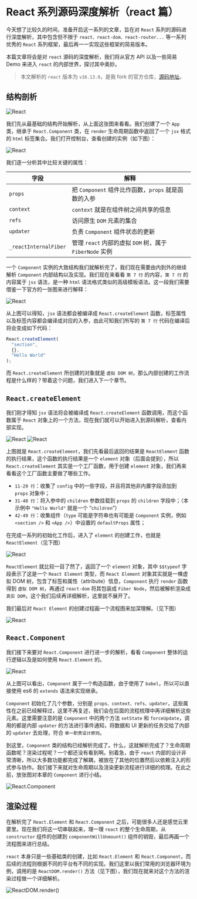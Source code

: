 # React 系列源码深度解析（react 篇）

今天想了比较久的时间，准备开启这一系列的文章，旨在对 `React` 系列的源码进行深度解析，其中包含但不限于 `react、react-dom、react-router...` 等一系列优秀的 `React` 系列框架，最后再一一实现这些框架的简易版本。

本篇文章将会是对 `react` 源码的深度解析，我们将从官方 API 以及一些简易 Demo 来进入 `react` 的内部世界，探讨其中奥妙。

> 本文解析的 `react` 版本为 `v16.13.0`，是我 fork 的官方仓库，[源码地址](https://github.com/a1029563229/react)。


## 结构剖析

![React](http://shadows-mall.oss-cn-shenzhen.aliyuncs.com/images/blogs/rsc/react/1.png)

我们先从最基础的结构开始解析，从上面这张图来看看。我们创建了一个 `App` 类，继承于 `React.Component` 类，在 `render` 生命周期函数中返回了一个 `jsx` 格式的 `html` 标签集合。我们打开控制台，查看创建的实例（如下图）：

![React](http://shadows-mall.oss-cn-shenzhen.aliyuncs.com/images/blogs/rsc/react/2.png)

我们逐一分析其中比较关键的属性：

|  字段   | 解释  |
|  ----  | ----  |
| `props`  | 把 `Component` 组件比作函数，`props` 就是函数的入参 |
| `context`  | `context` 就是在组件树之间共享的信息 |
| `refs`  | 访问原生 `DOM` 元素的集合  |
| `updater`  | 负责 `Component` 组件状态的更新 |
| `_reactInternalFiber`  | 管理 `react` 内部的虚拟 `DOM` 树，属于 `FiberNode` 实例 |

一个 `Component` 实例的大致结构我们就解析完了，我们现在需要由内到外的继续解析 `Component` 内部结构以及实现。我们现在来看看 `第 7 行` 的内容，`第 7 行`  的内容属于 `jsx` 语法，是一种 `html` 语法格式类似的高级模板语法。这一段我们需要借鉴一下官方的一张图来进行解释：

![React](http://shadows-mall.oss-cn-shenzhen.aliyuncs.com/images/blogs/rsc/react/3.png)

从上图可以得知，`jsx` 语法都会被编译成 `React.createElement` 函数，标签属性以及标签内容都会编译成对应的入参，由此可知我们所写的 `第 7 行` 代码在编译后将会变成如下代码：

```js
React.createElement(
  "section",
  {},
  "Hello World"
);
```

而 `React.createElement` 所创建的对象就是 `虚拟 DOM 树`，那么内部创建的工作流程是什么样的？带着这个问题，我们进入下一个章节。


## `React.createElement`

我们刚才得知 `jsx` 语法将会被编译成 `React.createElement` 函数调用，而这个函数属于 `React` 对象上的一个方法，现在我们就可以开始进入到源码解析，查看内部实现。

![React](http://shadows-mall.oss-cn-shenzhen.aliyuncs.com/images/blogs/rsc/react/4.png)
![React](http://shadows-mall.oss-cn-shenzhen.aliyuncs.com/images/blogs/rsc/react/5.png)

上图就是 `React.createElement`，我们先看最后返回的结果是 `ReactElement` 函数的执行结果，这个函数的执行结果是一个 `element` 对象（后面会提到），所以 `React.createElement` 其实是一个工厂函数，用于创建 `element` 对象，我们再来看看这个工厂函数主要做了哪些工作。

  - `11-29 行`：收集了 `config` 中的一些字段，并且将其他非内置字段添加到 `props` 对象中；
  - `31-40 行`：将入参中的 `children` 参数挂载到 `props` 的 `children` 字段中；（本示例中 `"Hello World"` 就是一个 “`children`”）
  - `42-49 行`：收集组件（`type` 可能是字符串也有可能是 `Component` 实例，例如 `<section />` 和 `<App />`）中设置的 `defaultProps` 属性；

在完成一系列的初始化工作后，进入了 `element` 的创建工作，也就是 `ReactElement`（见下图）

![React](http://shadows-mall.oss-cn-shenzhen.aliyuncs.com/images/blogs/rsc/react/6.png)

`ReactElement` 就比较一目了然了，返回了一个 `element` 对象，其中 `$$typeof` 字段表示了这是一个 `React Element` 类型，而 `React Element` 对象其实就是一棵虚拟 DOM 树，包含了标签和属性（attribute）信息，`Component` 执行 `render` 函数得到 `虚拟 DOM 树`，再通过 `react-dom` 将其包装成 `Fiber Node`，然后被解析渲染成`真实 DOM`，这个我们后续再详细解析，这里就不展开了。

我们最后对 `React Element` 的创建过程画一个流程图来加深理解。（见下图）

![React](http://shadows-mall.oss-cn-shenzhen.aliyuncs.com/images/blogs/rsc/react/7.png)


## `React.Component`

我们接下来要对 `React.Component` 进行进一步的解析，看看 `Component` 整体的运行逻辑以及是如何使用 `React.Element` 的。

![React](http://shadows-mall.oss-cn-shenzhen.aliyuncs.com/images/blogs/rsc/react/8.png)

从上图可以看出，`Component` 属于一个构造函数，由于使用了 `babel`，所以可以直接使用 es6 的 `extends` 语法来实现继承。

`Component` 初始化了几个参数，分别是 `props、context、refs、updater`，这些属性在之前已经解释过，这里不再复述，我们会在后面的流程梳理中再详细解析这些元素。这里需要注意的是 `Component` 中的两个方法 `setState` 和 `forceUpdate`，调用的都是内部 `updater` 的方法进行事件通知，将数据和 UI 更新的任务交给了内部的 `updater` 去处理，符合 `单一职责设计原则`。

到这里，`Component` 类的结构已经解析完成了。什么，这就解析完成了？生命周期函数呢？渲染过程呢？一个都还没有看到啊。别着急，由于 `react` 内部的设计非常清晰，所以大多数功能都完成了解耦，被放在了其他的位置然后以依赖注入的形式参与协作。我们接下来就对生命周期以及渲染更新流程进行详细的梳理。在此之前，放张图对本章的 `Component` 进行小结。

![React.Component](http://shadows-mall.oss-cn-shenzhen.aliyuncs.com/images/blogs/rsc/react/9.png)


## 渲染过程

在解析完了 `React.Element` 和 `React.Component` 之后，可能很多人还是感觉云里雾里。现在我们将这一切串联起来，理一理 `react` 的整个生命周期，从 `constructor` 组件的创建到 `componentWillUnmount()` 组件的销毁，最后再画一个流程图来进行总结。

`react` 本身只是一些基础类的创建，比如 `React.Element` 和 `React.Component`，而后续的流程则根据不同的平台有不同的实现。我们这里以我们常用的浏览器环境为例，调用的是 `ReactDOM.render()` 方法（见下图），我们现在就来对这个方法的渲染过程做一个详细解析。

![ReactDOM.render()](http://shadows-mall.oss-cn-shenzhen.aliyuncs.com/images/blogs/rsc/react/10.png)
